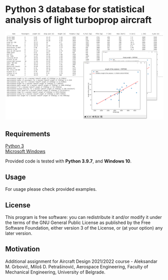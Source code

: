 # Python 3 database for statistical analysis of light turboprop aircraft 

<p align="center">
  <img src="https://github.com/cosicp/light-turboprop-aircfraft-database/blob/main/light_turboprop_database_img.PNG">
</p>

## Requirements
[Python 3](https://www.python.org/downloads/)<br>
[Microsoft Windows](https://www.microsoft.com/en-us/windows)<br>


Provided code is tested with **Python 3.9.7**, and **Windows 10**.

## Usage

For usage please check provided examples. 

## License

This program is free software: you can redistribute it and/or modify
it under the terms of the GNU General Public License as 
published by the Free Software Foundation, either version 3 of the 
License, or (at your option) any later version.
  
## Motivation

Additional assignment for Aircraft Design 2021/2022 course - Aleksandar
M. Grbović, Miloš D. Petrašinović, Aerospace Engineering, Faculty of
Mechanical Engineering, University of Belgrade.
